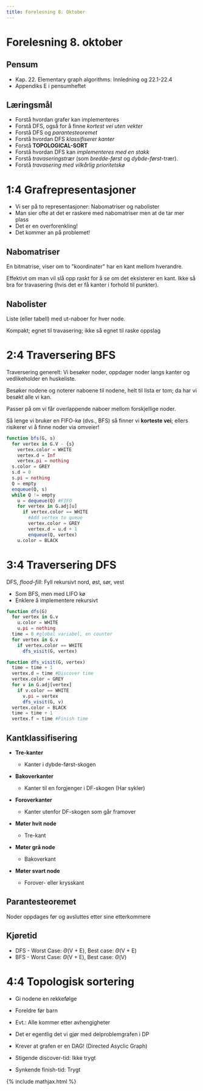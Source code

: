 ```yaml
---
title: Forelesning 8. Oktober
---
```


# Forelesning 8. oktober

## Pensum
- Kap. 22. Elementary graph algorithms: Innledning og 22.1-22.4
- Appendiks E i pensumheftet

## Læringsmål
- Forstå hvordan grafer kan implementeres
- Forstå DFS, også for å finne _kortest vei uten vekter_
- Forstå DFS og _parantesteoremet_
- Forstå hvordan DFS _klassifiserer kanter_
- Forstå __TOPOLOGICAL-SORT__
- Forstå hvordan DFS kan _implementeres med en stakk_
- Forstå _travaseringstrær_ (som _bredde-først_ og _dybde-først_-trær).
- Forstå _travasering med vilkårlig prioritetskø_


# 1:4 Grafrepresentasjoner
- Vi ser på to representasjoner: Nabomatriser og nabolister
- Man sier ofte at det er raskere med nabomatriser men at de tar mer plass
- Det er en overforenkling!
- Det kommer an på problemet!

## Nabomatriser
En bitmatrise, viser om to "koordinater" har en kant mellom hverandre.

Effektivt om man vil slå opp raskt for å se om det eksisterer en kant. Ikke så bra for travasering (hvis det er få kanter i forhold til punkter).

## Nabolister
Liste (eller tabell) med ut-naboer for hver node.

Kompakt; egnet til travasering; ikke så egnet til raske oppslag

# 2:4 Traversering BFS
Traversering generelt:
Vi besøker noder, oppdager noder langs kanter og vedlikeholder en huskeliste.

Besøker nodene og noterer naboene til nodene, helt til lista er tom; da har vi besøkt alle vi kan.

Passer på om vi får overlappende naboer mellom forskjellige noder.

Så lenge vi bruker en FIFO-kø (dvs., BFS) så finner vi __korteste vei__; ellers risikerer vi å finne noder via omveier!

```julia
function bfs(G, s)
  for vertex in G.V - {s}
    vertex.color = WHITE
    vertex.d = Inf
    vertex.pi = nothing
  s.color = GREY
  s.d = 0
  s.pi = nothing
  Q = empty
  enqueue(Q, s)
  while Q != empty
    u = dequeue(Q) #FIFO
    for vertex in G.adj[u]
      if vertex.color == WHITE
        #Add vertex to queue
        vertex.color = GREY
        vertex.d = u.d + 1
        enqueue(Q, vertex)
    u.color = BLACK
```

# 3:4 Traversering DFS
<!-- Visualize DFS as tree(p5.js)? -->
DFS, _flood-fill_: Fyll rekursivt nord, øst, sør, vest
- Som BFS, men med LIFO kø
- Enklere å implementere rekursivt

```julia
function dfs(G)
  for vertex in G.v
    u.color = WHITE
    u.pi = nothing
  time = 0 #global variabel, en counter
  for vertex in G.v
    if vertex.color == WHITE
      dfs_visit(G, vertex)

function dfs_visit(G, vertex)
  time = time + 1
  vertex.d = time #Discover time
  vertex.color = GREY
  for v in G.adj[vertex]
    if v.color == WHITE
      v.pi = vertex
      dfs_visit(G, v)
  vertex.color = BLACK
  time = time + 1
  vertex.f = time #Finish time
```

## Kantklassifisering
- __Tre-kanter__
  - Kanter i dybde-først-skogen
- __Bakoverkanter__
  - Kanter til en forgjenger i DF-skogen (Har sykler)
- __Foroverkanter__
  - Kanter utenfor DF-skogen som går framover


- __Møter hvit node__
  - Tre-kant
- __Møter grå node__
  - Bakoverkant
- __Møter svart node__
  - Forover- eller krysskant

## Parantesteoremet
Noder oppdages før og avsluttes etter sine etterkommere

## Kjøretid
- DFS - Worst Case: $\Theta$(V + E), Best case: $\Theta$(V + E)
- BFS - Worst Case: $\Theta$(V + E), Best case: $\Theta$(V)

# 4:4 Topologisk sortering
- Gi nodene en rekkefølge
- Foreldre før barn
- Evt.: Alle kommer etter avhengigheter
- Det er egentlig det vi gjør med delproblemgrafen i DP
- Krever at grafen er en DAG! (Directed Asyclic Graph)


- Stigende discover-tid: Ikke trygt
- Synkende finish-tid: Trygt

{% include mathjax.html %}
